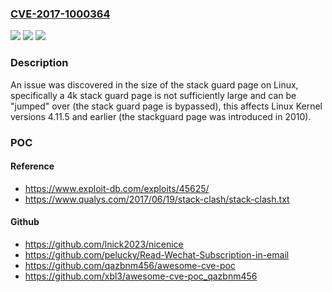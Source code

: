 ### [CVE-2017-1000364](https://cve.mitre.org/cgi-bin/cvename.cgi?name=CVE-2017-1000364)
![](https://img.shields.io/static/v1?label=Product&message=n%2Fa&color=blue)
![](https://img.shields.io/static/v1?label=Version&message=n%2Fa&color=blue)
![](https://img.shields.io/static/v1?label=Vulnerability&message=n%2Fa&color=brighgreen)

### Description

An issue was discovered in the size of the stack guard page on Linux, specifically a 4k stack guard page is not sufficiently large and can be "jumped" over (the stack guard page is bypassed), this affects Linux Kernel versions 4.11.5 and earlier (the stackguard page was introduced in 2010).

### POC

#### Reference
- https://www.exploit-db.com/exploits/45625/
- https://www.qualys.com/2017/06/19/stack-clash/stack-clash.txt

#### Github
- https://github.com/lnick2023/nicenice
- https://github.com/pelucky/Read-Wechat-Subscription-in-email
- https://github.com/qazbnm456/awesome-cve-poc
- https://github.com/xbl3/awesome-cve-poc_qazbnm456

